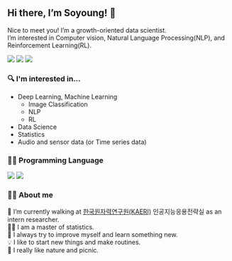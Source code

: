 ## Hi there, I’m Soyoung! 👋

Nice to meet you! I’m a growth-oriented data scientist.  
I’m interested in Computer vision, Natural Language Processing(NLP), and Reinforcement Learning(RL).
<p>
<a href="https://sotudy.tistory.com/"><img src="https://img.shields.io/badge/My blog-A9BCF5?style=flat-square&logo=GitHub Sponsors&logoColor=white&link=https://sotudy.tistory.com/"/></a>  
<a href="https://soyoung24.github.io/"><img src="https://img.shields.io/badge/Homepage-D0A9F5?style=flat-square&logo=Home Assistant&logoColor=white&link=https://soyoung24.github.io/"/></a>  
<a href="isy92123@gmail.com"><img src="https://img.shields.io/badge/Gmail-d14836?style=flat-square&logo=Gmail&logoColor=white&link=mailto:isy92123@gmail.com)"/></a>
</p>


### 🔍 I'm interested in...

- Deep Learning, Machine Learning
    - Image Classification
    - NLP
    - RL
- Data Science
- Statistics
- Audio and sensor data (or Time series data)


### 👩‍💻 Programming Language

<p>
<img src="https://img.shields.io/badge/Python-3776AB?style=flat-square&logo=Python&logoColor=white"/></a>
<img src="https://img.shields.io/badge/R-276DC3?style=flat-square&logo=R&logoColor=white"/></a>
</p>


### 🙋‍♀️ About me

🏢 I’m currently walking at [한국원자력연구원(KAERI)](https://www.kaeri.re.kr/) 인공지능응용전략실 as an intern researcher.  
👩‍🎓 I am a master of statistics.  
🚀 I always try to improve myself and learn something new.  
💡 I like to start new things and make routines.  
🌱 I really like nature and picnic.  












